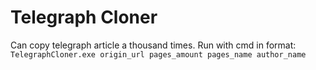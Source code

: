 # Telegraph Cloner
Can copy telegraph article a thousand times.
Run with cmd in format:
`TelegraphCloner.exe origin_url pages_amount pages_name author_name`
